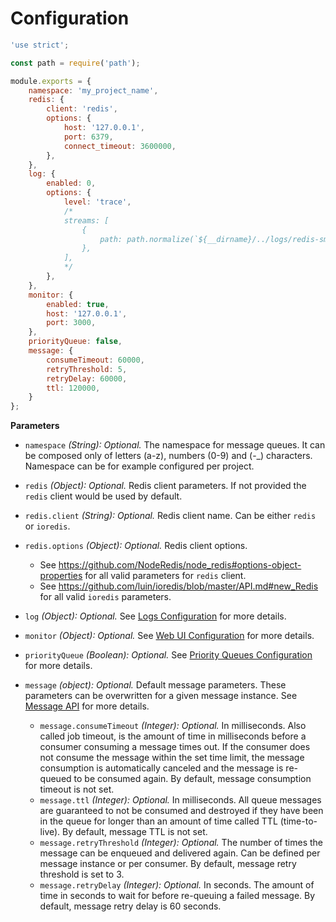 # Configuration

```javascript
'use strict';

const path = require('path');

module.exports = {
    namespace: 'my_project_name',
    redis: {
        client: 'redis',
        options: {
            host: '127.0.0.1',
            port: 6379,
            connect_timeout: 3600000,
        },
    },
    log: {
        enabled: 0,
        options: {
            level: 'trace',
            /*
            streams: [
                {
                    path: path.normalize(`${__dirname}/../logs/redis-smq.log`)
                },
            ],
            */
        },
    },
    monitor: {
        enabled: true,
        host: '127.0.0.1',
        port: 3000,
    },
    priorityQueue: false,
    message: {
        consumeTimeout: 60000,
        retryThreshold: 5,
        retryDelay: 60000,
        ttl: 120000,
    }
};
```

**Parameters**

- `namespace` *(String): Optional.* The namespace for message queues. It can be composed only of letters (a-z),
  numbers (0-9) and (-_) characters. Namespace can be for example configured per project.

- `redis` *(Object): Optional.* Redis client parameters. If not provided the `redis` client would be used by default.

- `redis.client` *(String): Optional.* Redis client name. Can be either `redis` or `ioredis`.

- `redis.options` *(Object): Optional.* Redis client options.
   - See https://github.com/NodeRedis/node_redis#options-object-properties for all valid parameters for `redis` client.
   - See https://github.com/luin/ioredis/blob/master/API.md#new_Redis for all valid `ioredis` parameters.

- `log` *(Object): Optional.* See [Logs Configuration](logs.md#configuration) for more details.

- `monitor` *(Object): Optional.* See [Web UI Configuration](web-ui.md#configuration) for more details.

- `priorityQueue` *(Boolean): Optional.*  See [Priority Queues Configuration](priority-queues.md#configuration) for more details.

- `message` *(object): Optional.* Default message parameters. These parameters can be overwritten for a given message instance. 
  See [Message API](api/message.md) for more details. 
  - `message.consumeTimeout` *(Integer): Optional.* In milliseconds. Also called job timeout, is the amount of time in
    milliseconds before a consumer consuming a message times out. If the consumer does not consume the message
    within the set time limit, the message consumption is automatically canceled and the message is re-queued
    to be consumed again. By default, message consumption timeout is not set.
  - `message.ttl` *(Integer): Optional.* In milliseconds. All queue messages are guaranteed to not be consumed and destroyed if
     they have been in the queue for longer than an amount of time called TTL (time-to-live). By default, message TTL is not set.
  - `message.retryThreshold` *(Integer): Optional.* The number of times the message can be enqueued and delivered again.
     Can be defined per message instance or per consumer. By default, message retry threshold is set to 3.
  - `message.retryDelay` *(Integer): Optional.* In seconds. The amount of time in seconds to wait for before
     re-queuing a failed message. By default, message retry delay is 60 seconds.